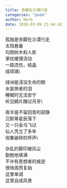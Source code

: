 ```yaml
---
title: 赤脚在沙漠行走
categories: "poem"
author: Herb
date: 2016-03-09 21:44:42
---
```

孤独是赤脚在沙漠行走\
太阳悬垂\
勾倒树木和人影\
掌纹缓慢流动\
一路烫伤，结晶\
成琉璃\

绿洲是浸没生命的眼\
水是旅者的泪\
睡眠时无法安宁\
听见鳞片蹭过月牙\

夜半是不留回音的寂静\
沉默等星辰落下\
又一只金乌飞过\
仙人凭立了多年\
收集破碎的呼声\

杂乱的脚印被风尘\
勤勉地填满\
不许有思想者的痕迹\
很快周而复始\
这里单调\
这里自成风景